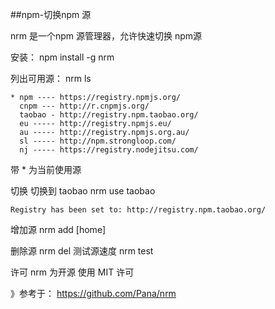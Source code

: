 ##npm-切换npm 源

nrm  是一个npm 源管理器，允许快速切换 npm源

安装： npm install -g nrm

列出可用源：    nrm ls
    
    * npm ---- https://registry.npmjs.org/
      cnpm --- http://r.cnpmjs.org/
      taobao - http://registry.npm.taobao.org/
      eu ----- http://registry.npmjs.eu/
      au ----- http://registry.npmjs.org.au/
      sl ----- http://npm.strongloop.com/
      nj ----- https://registry.nodejitsu.com/

带 * 为当前使用源 

切换 切换到 taobao
    nrm use taobao
    
    Registry has been set to: http://registry.npm.taobao.org/

增加源
    nrm add <registry> <url> [home]

删除源
    nrm del <registry> 
测试源速度
    nrm test

许可
    nrm 为开源 使用 MIT 许可  

》参考于： https://github.com/Pana/nrm